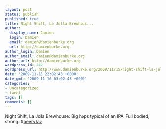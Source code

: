```yaml
---
layout: post
status: publish
published: true
title: Night Shift, La Jolla Brewhous...
author:
  display_name: Damien
  login: Damien
  email: damien@damienburke.org
  url: http://damienburke.org
author_login: Damien
author_email: damien@damienburke.org
author_url: http://damienburke.org
wordpress_id: 319
wordpress_url: http://www.damienburke.org/2009/11/15/night-shift-la-jolla-brewhous/
date: '2009-11-15 22:02:43 +0000'
date_gmt: '2009-11-16 03:02:43 +0000'
categories:
- Uncategorized
- tweet
tags: []
comments: []
---
```

<p>Night Shift, La Jolla Brewhouse: Big hops typical of an IPA. Full bodied, strong. #<a href="http:&#47;&#47;search.twitter.com&#47;search?q=%23beer" class="aktt_hashtag">beer<&#47;a></p>
